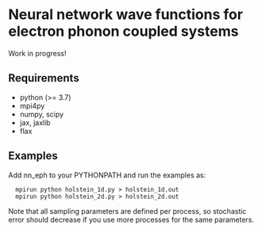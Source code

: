 # Neural network wave functions for electron phonon coupled systems

Work in progress!

Requirements
------------

* python (>= 3.7)
* mpi4py
* numpy, scipy
* jax, jaxlib 
* flax

Examples
-------------

Add nn_eph to your PYTHONPATH and run the examples as:

```
  mpirun python holstein_1d.py > holstein_1d.out
  mpirun python holstein_2d.py > holstein_2d.out
```

Note that all sampling parameters are defined per process, so stochastic error should decrease if you use more processes for the same parameters.
